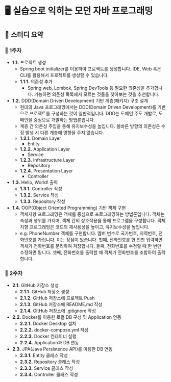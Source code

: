# 🖥️ 실습으로 익히는 모던 자바 프로그래밍
## 📜 스터디 요약
### 📅 1주차
- **1.1.** 프로젝트 생성
  - Spring boot initializer를 이용하여 프로젝트를 생성합니다. IDE, Web 혹은 CLI를 활용해서 프로젝트를 생성할 수 있습니다.
  - **1.1.1.** 의존성 추가
    - Spring web, Lombok, Spring DevTools 등 필요한 의존성을 추가합니다. 가능하면 의존성 목록에서 모르는 것들을 찾아보는 것을 추천합니다.
- **1.2.** DDD(Domain Driven Development) 기반 계층(패키지) 구조 설계
  - 현대의 Java 프로그래밍에서는 DDD(Domain Driven Development)를 기반으로 프로젝트를 구성하는 것이 일반적입니다. DDD는 도메인 주도 개발로, 도메인을 중심으로 개발하는 방법론입니다. 
  - 계층 간 의존성 주입을 통해 유지보수성을 높입니다. 올바른 방향의 의존성은 수정 발생 시 다른 계층에 영향을 주지 않습니다.
  - **1.2.1.** Domain Layer
    - Entity 
  - **1.2.2.** Application Layer
    - Service
  - **1.2.3.** Infrastructure Layer
    - Repository 
  - **1.2.4.** Presentation Layer
    - Controller
- **1.3.** Hello, World! 출력
  - **1.3.1.** Controller 작성
  - **1.3.2.** Service 작성
  - **1.3.3.** Repository 작성
- **1.4.** OOP(Object Oriented Programming) 기반 객체 구현
  - 객체지향 프로그래밍은 객체를 중심으로 프로그래밍하는 방법론입니다. 객체는 속성과 행위를 가지며, 객체 간의 상호작용을 통해 프로그램을 구성합니다. 객체지향 프로그래밍은 코드의 재사용성을 높이고, 유지보수성을 높입니다.
  - e.g. PhoneNumber 객체를 구현합니다. 멤버 변수로 국가번호, 지역번호, 전화번호를 가집니다. 이는 장점이 있습니다. 첫째, 전화번호를 한 번만 입력하면 객체가 전화번호를 분리하여 저장합니다. 둘째, 전화번호를 수정할 때 한 번만 수정하면 됩니다. 셋째, 전화번호를 출력할 때 객체가 전화번호를 조합하여 출력합니다.

### 📅 2주차
- **2.1.** GitHub 저장소 생성
  - **2.1.1.** GitHub 저장소 생성
  - **2.1.2.** GitHub 저장소에 프로젝트 Push
  - **2.1.3.** GitHub 저장소에 README.md 작성
  - **2.1.4.** GitHub 저장소에 .gitignore 작성
- **2.2.** Docker를 이용한 로컬 DB 구성 및 Application 연동
  - **2.2.1.** Docker Desktop 설치 
  - **2.2.2.** docker-compose.yml 작성
  - **2.2.3.** Docker 컨테이너 실행
  - **2.2.4.** Application과 DB 연동
- **2.3.** JPA(Java Persistence API)를 이용한 DB 연동
  - **2.3.1.** Entity 클래스 작성
  - **2.3.2.** Repository 클래스 작성
  - **2.3.3.** Service 클래스 작성
  - **2.3.4.** Controller 클래스 작성









